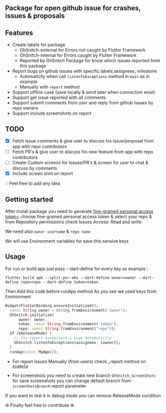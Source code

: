 <!--
This README describes the package. If you publish this package to pub.dev,
this README's contents appear on the landing page for your package.

For information about how to write a good package README, see the guide for
[writing package pages](https://dart.dev/guides/libraries/writing-package-pages).

For general information about developing packages, see the Dart guide for
[creating packages](https://dart.dev/guides/libraries/create-library-packages)
and the Flutter guide for
[developing packages and plugins](https://flutter.dev/developing-packages).
-->

## Package for open github issue for crashes, issues & proposals

## Features
- Create labels for package
	- GhSnitch-external for Errors not caught by Flutter Framework
	- GhSnitch-internal for Errors caught by Flutter Framework
  - Reported by GhSnitch Package for know which issues reported from this package
- Report bugs on github issues with specific labels,assignees, milestone
  - Automaticlly when call `listenToExceptions` method in `main` as in example
  - Manually with `report` method
- Support offline case (save locally & send later when connection exist)
- Support get issue reported with all comments
- Support submit comments from user and reply from github issues by repo owners
- Support include screenshots on report

## TODO
- [x] Fetch issue comments & give user to discuss his issue/proposal from app with repo contributors
- [ ] Fetch PR's & give user to discuss his new feature from app with repo contributors
- [ ] Create Custom screens for Issues/PR's & screen for user to chat & discuss by comments
- [x] Include screen shot on report

💡 Feel free to add any idea 

## Getting started

After install package you need to generate [fine-grained personal access token<](https://docs.github.com/en/authentication/keeping-your-account-and-data-secure/creating-a-personal-access-token) choose fine-grained personal access token & select your repo & from Repository permissions check Issues
Access: Read and write.

We need also `owner username` & `repo name`

We will use Environment variables for save this sensive keys
## Usage

For run or build app just pass --dart-define for every key as example :

```
flutter build apk --split-per-abi --dart-define owner=owner --dart-define repo=repo --dart-define token=token
```

Then Add this code before runApp method
As you see we used keys from Environment
```dart
WidgetsFlutterBinding.ensureInitialized();
  const String owner = String.fromEnvironment('owner');
  GhSnitch.initialize(
      owner: owner,
      token: const String.fromEnvironment('token'),
      repo: const String.fromEnvironment("repo"));
  if (kReleaseMode) {
    // For report exceptions & bugs Automaticlly
    GhSnitch.listenToExceptions(assignees: [owner]);
  }
  runApp(const MyApp());
```

* For report issues Manually (from users) check _report method on [`example`](example/lib/main.dart)

* For screenshots you need to create new branch `GhSnitch_ScreenShots` for save screenshots you can change default branch from `screenShotsBranch` report parameter

If you want to test it in debug mode you can remove ReleaseMode condition

⚙️ Finally feel free to contribute ⚙️
